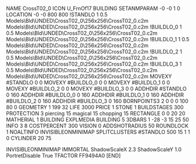 NAME CrossT02_0
ICON U_FrnOf17
BUILDING
SETANMPARAM -0 -0 1 0
LOCATION -0 -0 800 800
!STANDLO      1 0.5 Models\Bld\UNDED\CrossT02_0\256x256\CrossT02_0.c2m Models\Bld\UNDED\CrossT02_0\256x256\CrossT02_0.c2m
!BUILDLO_0    1 0.5  Models\Bld\UNDED\CrossT02_0\256x256\CrossT02_0.c2m Models\Bld\UNDED\CrossT02_0\256x256\CrossT02_0.c2m
!BUILDLO_1    1 0.5  Models\Bld\UNDED\CrossT02_0\256x256\CrossT02_0.c2m Models\Bld\UNDED\CrossT02_0\256x256\CrossT02_0.c2m
!BUILDLO_2    1 0.5  Models\Bld\UNDED\CrossT02_0\256x256\CrossT02_0.c2m Models\Bld\UNDED\CrossT02_0\256x256\CrossT02_0.c2m
!BUILDLO_3    1 0.5  Models\Bld\UNDED\CrossT02_0\256x256\CrossT02_0.c2m Models\Bld\UNDED\CrossT02_0\256x256\CrossT02_0.c2m
MOVEXY #STANDLO    0 0
MOVEXY #BUILDLO_0  0 0
MOVEXY #BUILDLO_1  0 0
MOVEXY #BUILDLO_2  0 0
MOVEXY #BUILDLO_3  0 0
ADDHDIR #STANDLO 0 160
ADDHDIR #BUILDLO_0 0 160
ADDHDIR #BUILDLO_1 0 160
ADDHDIR #BUILDLO_2 0 160
ADDHDIR #BUILDLO_3 0 160
BORNPOINTS3 2 0 0 0 100 80 0
GEOMETRY 1 199 32
LIFE     3000
PRICE 1 STONE 1
BUILDSTAGES 300
PROTECTION 3 piercing 15 magical 15 chopping 15
RECTANGLE 0 0 20 20
MATHERIAL 1 BUILDING
EXPLMEDIA BUILDING 5
3DBARS 1 -28 -3 15 25 50
INFO 3 8
COSTPERCENT 300
VISION 0
ADDSHOTRADIUS 50
ROUNDLOCK 1
NOALTINFO
INVISIBLEONMINIMAP
SPLITCLUSTERS #STANDLO 500 15 1 1 0
CYLINDER 20 75

INVISIBLEONMINIMAP
IMMORTAL
ShadowScaleX 2.3
ShadowScaleY 1.0
PortretDisable True
TFACTOR FF9494A0
[END]
